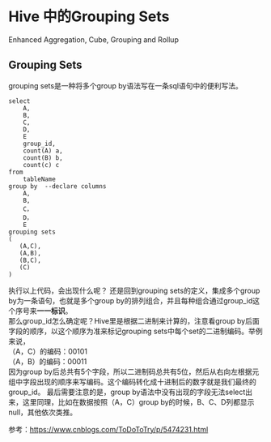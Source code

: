 # Hive 中的Grouping Sets

Enhanced Aggregation, Cube, Grouping and Rollup

## Grouping Sets
grouping sets是一种将多个group by语法写在一条sql语句中的便利写法。

```
select
    A,
    B,
    C,
    D,
    E
    group_id, 
    count(A) a,
    count(B) b,
    count(c) c
from
    tableName
group by  --declare columns
    A,
    B,
    C，
    D，
    E
grouping sets
(
   (A,C),
   (A,B),
   (B,C),
   (C)
)
```

执行以上代码，会出现什么呢？
还是回到grouping sets的定义，集成多个group by为一条语句，也就是多个group by的排列组合，并且每种组合通过group_id这个序号来**一一标识**。             
那么group_id怎么确定呢？Hive里是根据二进制来计算的，注意看group by后面字段的顺序，以这个顺序为准来标记grouping sets中每个set的二进制编码。举例来说，      
（A，C）的编码：00101             
（A，B）的编码：00011              
因为group by后总共有5个字段，所以二进制码总共有5位，然后从右向左根据元组中字段出现的顺序来写编码。这个编码转化成十进制后的数字就是我们最终的group_id。
最后需要注意的是，group by语法中没有出现的字段无法select出来，这里同理，比如在数据按照（A，C）group by的时候，B、C、D列都显示null，其他依次类推。



参考：https://www.cnblogs.com/ToDoToTry/p/5474231.html
